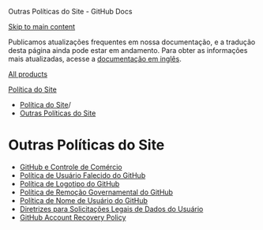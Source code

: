 Outras Políticas do Site - GitHub Docs

[Skip to main content](#main-content)

Publicamos atualizações frequentes em nossa documentação, e a tradução desta página ainda pode estar em andamento. Para obter as informações mais atualizadas, acesse a [documentação em inglês](/en).

[All products](/pt)

[Política do Site](/pt/site-policy)

* [Política do Site](/pt/site-policy)/
* [Outras Políticas do Site](/pt/site-policy/other-site-policies)

Outras Políticas do Site
==========

* [GitHub e Controle de Comércio](/pt/site-policy/other-site-policies/github-and-trade-controls)
* [Política de Usuário Falecido do GitHub](/pt/site-policy/other-site-policies/github-deceased-user-policy)
* [Política de Logotipo do GitHub](/pt/site-policy/other-site-policies/github-logo-policy)
* [Política de Remoção Governamental do GitHub](/pt/site-policy/other-site-policies/github-government-takedown-policy)
* [Política de Nome de Usuário do GitHub](/pt/site-policy/other-site-policies/github-username-policy)
* [Diretrizes para Solicitações Legais de Dados do Usuário](/pt/site-policy/other-site-policies/guidelines-for-legal-requests-of-user-data)
* [GitHub Account Recovery Policy](/pt/site-policy/other-site-policies/github-account-recovery-policy)
